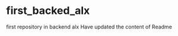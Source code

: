 # first_backed_alx
first repository in backend alx
H a v e  
 u p d a t e d  
 t h e  
 c o n t e n t  
 o f  
 R e a d m e  
 